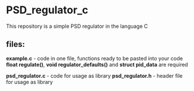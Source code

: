 # PSD_regulator_c
This repository is a simple PSD regulator in  the language C
## files:
**example.c** - code in one file, functions ready to be pasted into your code
**float regulate()**, **void regulator_defaults()** and **struct pid_data** are required

**psd_regulator.c** - code for usage as library
**psd_regulator.h** - header file for usage as library

